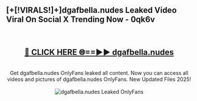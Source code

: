 <h2>[+[!VIRALS!]+]dgafbella.nudes Leaked Video Viral On Social X Trending Now - 0qk6v</h2>
<br>
<div align="center">
<h2><a href="https://libra.edu.pl?dgafbella.nudes" rel="nofollow">🔴 CLICK HERE 🌐==►► dgafbella.nudes</a></h2>
<br>
Get dgafbella.nudes OnlyFans leaked all content. Now you can access all videos and pictures of dgafbella.nudes OnlyFans. New Updated Files 2025!
<br>
<br>
<a href="https://libra.edu.pl?dgafbella.nudes" rel="nofollow" data-target="animated-image.originalLink"><img src="https://i.ibb.co.com/WyWwxjT/player-gif2.gif" alt="dgafbella.nudes Leaked OnlyFans" style="max-width: 100%; display: inline-block;" data-target="animated-image.originalImage"></a>
</div>
<br>
